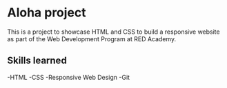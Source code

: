 # Aloha project
This is a project to showcase HTML and CSS to build a responsive website as part of the Web Development Program at RED Academy.

## Skills learned
-HTML
-CSS
-Responsive Web Design
-Git
